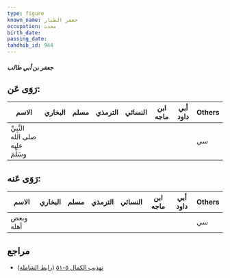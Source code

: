 ```yaml
---
type: figure
known_name: جعفر الطيار
occupation: محدث
birth_date:
passing_date:
tahdhib_id: 944
---
```

##### جعفر بن أبي طالب

## رَوَى عَن:
| الاسم                             | البخاري | مسلم | الترمذي | النسائي | ابن ماجه | أبي داود | Others |
| --------------------------------- | ------- | ---- | ------- | ------- | -------- | -------- | ------ |
| النَّبِيِّ صلى الله عليه وسَلَّمَ |         |      |         |         |          |          | سي     |
## رَوَى عَنه:
| الاسم     | البخاري | مسلم | الترمذي | النسائي | ابن ماجه | أبي داود | Others |
| --------- | ------- | ---- | ------- | ------- | -------- | -------- | ------ |
| وبعض أهله |         |      |         |         |          |          | سي     |
## مراجع
- [تهذيب الكمال ٥-٥١](obsidian://open?vault=Tahdhib-al-Kamal&file=Figures/٩٤٤-جعفر%20بن%20أبي%20طالب) ([رابط الشاملة](https://shamela.ws/book/3722/2129))